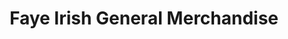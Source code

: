 ---
title: "Faye Irish General Merchandise"
url: /imus/faye-irish-general-merchandise/
shop: convenience
---